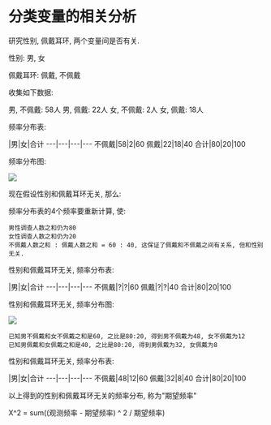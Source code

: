 # 分类变量的相关分析


研究性别, 佩戴耳环, 两个变量间是否有关.

性别: 男, 女

佩戴耳环: 佩戴, 不佩戴

收集如下数据:

男, 不佩戴: 58人
男, 佩戴: 22人
女, 不佩戴: 2人
女, 佩戴: 18人

频率分布表:

|男|女|合计
---|---|---|---
不佩戴|58|2|60
佩戴|22|18|40
合计|80|20|100

频率分布图:

![](pictures/cfcbe0e89c5c33b3b486973d03c78c59052a4a3f.png)

现在假设性别和佩戴耳环无关, 那么:

频率分布表的4个频率要重新计算, 使:

```text
男性调查人数之和仍为80
女性调查人数之和仍为20
不佩戴人数之和 : 佩戴人数之和 = 60 : 40, 这保证了佩戴和不佩戴之间有关系, 但和性别无关.
```

性别和佩戴耳环无关, 频率分布表:

|男|女|合计
---|---|---|---
不佩戴|?|?|60
佩戴|?|?|40
合计|80|20|100

性别和佩戴耳环无关, 频率分布图:

![](pictures/690bb19e2892396c90a5fd6c54565911bfa768a4.png)

```text
已知男不佩戴和女不佩戴之和是60, 之比是80:20, 得到男不佩戴为48, 女不佩戴为12
已知男佩戴和女佩戴之和是40, 之比是80:20, 得到男佩戴为32, 女佩戴为8
```

性别和佩戴耳环无关, 频率分布表:

|男|女|合计
---|---|---|---
不佩戴|48|12|60
佩戴|32|8|40
合计|80|20|100

以上得到的性别和佩戴耳环无关的频率分布, 称为"期望频率"

X^2 = sum((观测频率 - 期望频率) ^ 2 / 期望频率)

